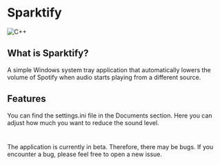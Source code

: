 # Sparktify
![C++](https://img.shields.io/badge/c++-%2300599C.svg?style=for-the-badge&logo=c%2B%2B&logoColor=white)


## What is Sparktify?
A simple Windows system tray application that automatically lowers the volume of Spotify when audio starts playing from a different source.

## Features
You can find the settings.ini file in the Documents section. Here you can adjust how much you want to reduce the sound level.

#
The application is currently in beta. Therefore, there may be bugs. If you encounter a bug, please feel free to open a new issue.
